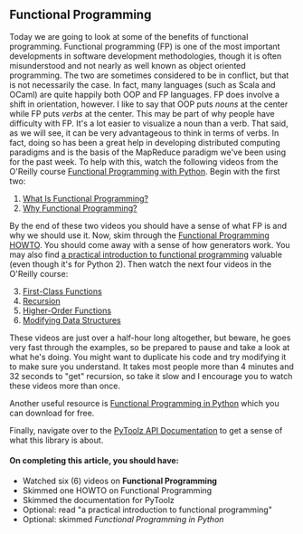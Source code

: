 Functional Programming
----------------------

Today we are going to look at some of the benefits of functional programming. Functional programming (FP) is one of the most important developments in software development methodologies, though it is often misunderstood and not nearly as well known as object oriented programming. The two are sometimes considered to be in conflict, but that is not necessarily the case. In fact, many languages (such as Scala and OCaml) are quite happily both OOP and FP languages. FP does involve a shift in orientation, however. I like to say that OOP puts _nouns_ at the center while FP puts _verbs_ at the center. This may be part of why people have difficulty with FP. It's a lot easier to visualize a noun than a verb. That said, as we will see, it can be very advantageous to think in terms of verbs. In fact, doing so has been a great help in developing distributed computing paradigms and is the basis of the MapReduce paradigm we've been using for the past week. To help with this, watch the following videos from the O'Reilly course [Functional Programming with Python](https://player.oreilly.com/videos/9781771374651). Begin with the first two:

1. [What Is Functional Programming?](https://s3-us-west-2.amazonaws.com/dsci/6007/videos/FP/004_what_is_functional_programming.mp4)
2. [Why Functional Programming?](https://s3-us-west-2.amazonaws.com/dsci/6007/videos/FP/005_why_functional_programming.mp4)

By the end of these two videos you should have a sense of what FP is and why we should use it. Now, skim through the [Functional Programming HOWTO](https://docs.python.org/3.5/howto/functional.html). You should come away with a sense of how generators work. You may also find [a practical introduction to functional programming](https://maryrosecook.com/blog/post/a-practical-introduction-to-functional-programming) valuable (even though it's for Python 2). Then watch the next four videos in the O'Reilly course:

3. [First-Class Functions](https://s3-us-west-2.amazonaws.com/dsci/6007/videos/FP/006_firstclass_functions.mp4)
4. [Recursion](https://s3-us-west-2.amazonaws.com/dsci/6007/videos/FP/007_recursion.mp4)
5. [Higher-Order Functions](https://s3-us-west-2.amazonaws.com/dsci/6007/videos/FP/008_higherorder_functions.mp4)
6. [Modifying Data Structures](https://s3-us-west-2.amazonaws.com/dsci/6007/videos/FP/009_modifying_data_structures.mp4)

These videos are just over a half-hour long altogether, but beware, he goes very fast through the examples, so be prepared to pause and take a look at what he's doing. You might want to duplicate his code and try modifying it to make sure you understand. It takes most people more than 4 minutes and 32 seconds to "get" recursion, so take it slow and I encourage you to watch these videos more than once.

Another useful resource is [Functional Programming in Python](http://www.oreilly.com/programming/free/functional-programming-python.csp) which you can download for free.

Finally, navigate over to the [PyToolz API Documentation](http://toolz.readthedocs.io/en/latest/) to get a sense of what this library is about.

#### On completing this article, you should have:

- Watched six (6) videos on **Functional Programming**
- Skimmed one HOWTO on Functional Programming
- Skimmed the documentation for PyToolz
- Optional: read "a practical introduction to functional programming"
- Optional: skimmed _Functional Programming in Python_
